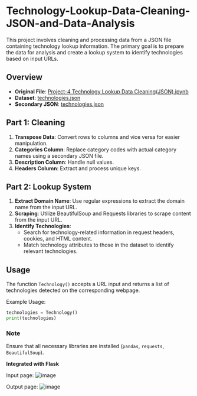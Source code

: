 # Technology-Lookup-Data-Cleaning-JSON-and-Data-Analysis

This project involves cleaning and processing data from a JSON file containing technology lookup information. The primary goal is to prepare the data for analysis and create a lookup system to identify technologies based on input URLs.

## Overview

- **Original File**: [Project-4 Technology Lookup Data Cleaning(JSON).ipynb](https://colab.research.google.com/drive/18b5gUuvYL08ZBnaUjnZfg9f_dK8kOm0O)
- **Dataset**: [technologies.json](https://raw.githubusercontent.com/sahilrahmann/Technology-Lookup-Web-Application/main/technologies.json)
- **Secondary JSON**: [technologies.json](https://raw.githubusercontent.com/chorsley/python-Wappalyzer/master/Wappalyzer/data/technologies.json)

## Part 1: Cleaning

1. **Transpose Data**: Convert rows to columns and vice versa for easier manipulation.
2. **Categories Column**: Replace category codes with actual category names using a secondary JSON file.
3. **Description Column**: Handle null values.
4. **Headers Column**: Extract and process unique keys.

## Part 2: Lookup System

1. **Extract Domain Name**: Use regular expressions to extract the domain name from the input URL.
2. **Scraping**: Utilize BeautifulSoup and Requests libraries to scrape content from the input URL.
3. **Identify Technologies**:
    - Search for technology-related information in request headers, cookies, and HTML content.
    - Match technology attributes to those in the dataset to identify relevant technologies.

## Usage

The function `Technology()` accepts a URL input and returns a list of technologies detected on the corresponding webpage.

Example Usage:
```python
technologies = Technology()
print(technologies)
```

### Note
Ensure that all necessary libraries are installed (`pandas`, `requests`, `BeautifulSoup`).

**Integrated with Flask**

Input page:
![image](https://github.com/vr-jayashree5443/Technology-Lookup-Data-Cleaning-JSON-and-Data-Analysis/assets/128161257/a2b985dd-61b4-4810-b026-109ec8dd69f1)


Output page:
![image](https://github.com/vr-jayashree5443/Technology-Lookup-Data-Cleaning-JSON-and-Data-Analysis/assets/128161257/b5588235-1bfd-4641-ab58-e86ad0a54227)

